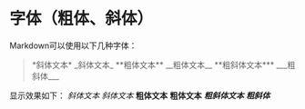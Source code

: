 # 字体（粗体、斜体）

Markdown可以使用以下几种字体：
>\*斜体文本\*
>\_斜体文本\_
>\*\*粗体文本\*\*
>\_\_粗体文本\_\_
>\*\*粗斜体文本\*\*\*
>\_\_\_粗斜体\_\_\_

显示效果如下：
*斜体文本*
_斜体文本_
**粗体文本**
__粗体文本__
***粗斜体文本***
___粗斜体___

